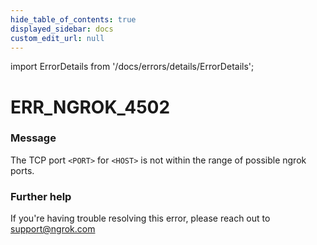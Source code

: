 ```yaml
---
hide_table_of_contents: true
displayed_sidebar: docs
custom_edit_url: null
---
```


import ErrorDetails from '/docs/errors/details/ErrorDetails';

# ERR_NGROK_4502

### Message
The TCP port `<PORT>` for `<HOST>` is not within the range of possible ngrok ports.

### Further help
If you're having trouble resolving this error, please reach out to [support@ngrok.com](mailto:support@ngrok.com?subject=Help%20with%20ERR_NGROK_4502)

<ErrorDetails error='err_ngrok_4502' />
